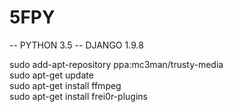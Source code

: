 # 5FPY

-- PYTHON 3.5
-- DJANGO 1.9.8

sudo add-apt-repository ppa:mc3man/trusty-media  
sudo apt-get update  
sudo apt-get install ffmpeg  
sudo apt-get install frei0r-plugins
